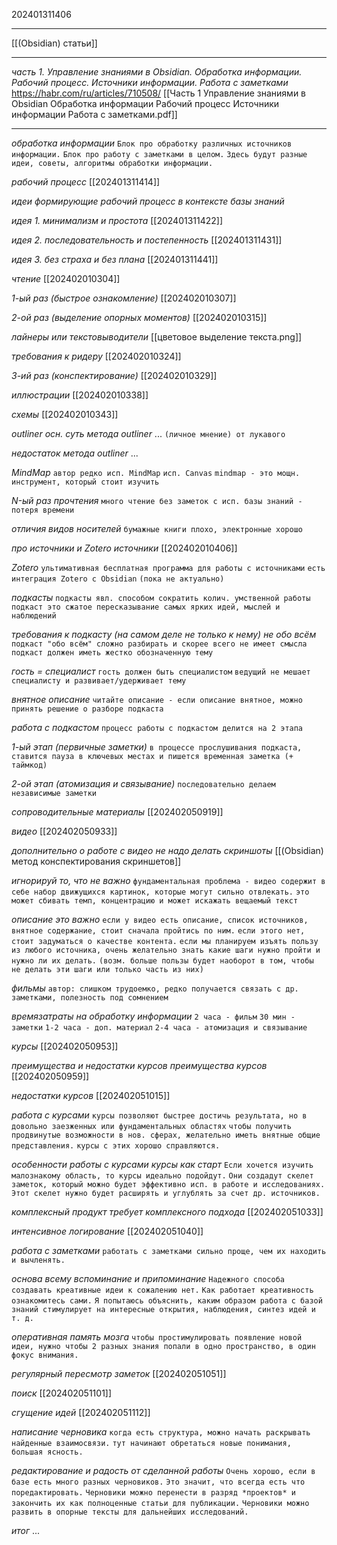 202401311406

***

[[(Obsidian) статьи]]

***

*часть 1. Управление знаниями в Obsidian. Обработка информации. Рабочий процесс. Источники информации. Работа с заметками*
https://habr.com/ru/articles/710508/
[[Часть 1 Управление знаниями в Obsidian Обработка информации Рабочий процесс Источники информации Работа с заметками.pdf]]

***

*обработка информации*
`Блок про обработку различных источников информации.`
`Блок про работу с заметками в целом.`
`Здесь будут разные идеи, советы, алгоритмы обработки информации.`

*рабочий процесс*
[[202401311414]]

*идеи формирующие рабочий процесс в контексте базы знаний*

*идея 1. минимализм и простота*
[[202401311422]]

*идея 2. последовательность и постепенность*
[[202401311431]]

*идея 3. без страха и без плана*
[[202401311441]]

*чтение*
[[202402010304]]

*1-ый раз (быстрое ознакомление)*
[[202402010307]]

*2-ой раз (выделение опорных моментов)*
[[202402010315]]

*лайнеры или текстовыводители*
[[цветовое выделение текста.png]]

*требования к ридеру*
[[202402010324]]

*3-ий раз (конспектирование)*
[[202402010329]]

*иллюстрации*
[[202402010338]]

*схемы*
[[202402010343]]

*outliner*
*осн. суть метода outliner*
...
`(личное мнение) от лукавого`

*недостаток метода outliner*
...

*MindMap*
`автор редко исп. MindMap`
`исп. Canvas`
`mindmap - это мощн. инструмент, который стоит изучить`

*N-ый раз прочтения*
`много чтение без заметок с исп. базы знаний - потеря времени`

*отличия видов носителей*
`бумажные книги плохо, электронные хорошо`

*про источники и Zotero*
*источники*
[[202402010406]]

*Zotero*
`ультимативная бесплатная программа для работы с источниками`
`есть интеграция Zotero с Obsidian`
`(пока не актуально)`

*подкасты*
`подкасты явл. способом сократить колич. умственной работы`
`подкаст это сжатое пересказывание самых ярких идей, мыслей и наблюдений`

*требования к подкасту (на самом деле не только к нему)*
*не обо всём*
`подкаст "обо всём" сложно разбирать и скорее всего не имеет смысла`
`подкаст должен иметь жестко обозначенную тему`

*гость = специалист*
`гость должен быть специалистом`
`ведущий не мешает специалисту и развивает/удерживает тему`

*внятное описание*
`читайте описание - если описание внятное, можно принять решение о разборе подкаста`

*работа с подкастом*
`процесс работы с подкастом делится на 2 этапа`

*1-ый этап (первичные заметки)*
`в процессе прослушивания подкаста, ставится пауза в ключевых местах и пишется временная заметка (+ таймкод)`

*2-ой этап (атомизация и связывание)*
`последовательно делаем независимые заметки`

*сопроводительные материалы*
[[202402050919]]

*видео*
[[202402050933]]

*дополнительно о работе с видео*
*не надо делать скриншоты*
[[(Obsidian) метод конспектирования скриншетов]]

*игнорируй то, что не важно*
`фундаментальная проблема - видео содержит в себе набор движущихся картинок, которые могут сильно отвлекать.`
`это может сбивать темп, концентрацию и может искажать вещаемый текст`

*описание это важно*
`если у видео есть описание, список источников, внятное содержание, стоит сначала пройтись по ним.`
`если этого нет, стоит задуматься о качестве контента.`
`если мы планируем изъять пользу из любого источника, очень желательно знать какие шаги нужно пройти и нужно ли их делать.`
`(возм. больше пользы будет наоборот в том, чтобы не делать эти шаги или только часть из них)`

*фильмы*
`автор: слишком трудоемко, редко получается связать с др. заметками, полезность под сомнением`

*времязатраты на обработку информации*
`2 часа - фильм`
`30 мин - заметки`
`1-2 часа - доп. материал`
`2-4 часа - атомизация и связывание`

*курсы*
[[202402050953]]

*преимущества и недостатки курсов*
*преимущества курсов*
[[202402050959]]

*недостатки курсов*
[[202402051015]]

*работа с курсами*
`курсы позволяют быстрее достичь результата, но в довольно заезженных или фундаментальных областях`
`чтобы получить продвинутые возможности в нов. сферах, желательно иметь внятные общие представления.`
`курсы с этих хорошо справляются.`

*особенности работы с курсами*
*курсы как старт*
`Если хочется изучить малознакому область, то курсы идеально подойдут.`
`Они создадут скелет заметок, который можно будет эффективно исп. в работе и исследованиях.`
`Этот скелет нужно будет расширять и углублять за счет др. источников.`

*комплексный продукт требует комплексного подхода*
[[202402051033]]

*интенсивное логирование*
[[202402051040]]

*работа с заметками*
`работать с заметками сильно проще, чем их находить и вычленять.`

*основа всему вспоминание и припоминание*
`Надежного способа создавать креативные идеи к сожалению нет.`
`Как работает креативность ознакомитесь сами.`
`Я попытаюсь объяснить, каким образом работа с базой знаний стимулирует на интересные открытия, наблюдения, синтез идей и т. д.`

*оперативная память мозга*
`чтобы простимулировать появление новой идеи, нужно чтобы 2 разных знания попали в одно пространство, в один фокус внимания.`

*регулярный пересмотр заметок*
[[202402051051]]

*поиск*
[[202402051101]]

*сгущение идей*
[[202402051112]]

*написание черновика*
`когда есть структура, можно начать раскрывать найденные взаимосвязи.`
`тут начинают обретаться новые понимания, большая ясность.`

*редактирование и радость от сделанной работы*
`Очень хорошо, если в базе есть много разных черновиков.`
`Это значит, что всегда есть что поредактировать.`
`Черновики можно перенести в разряд *проектов* и закончить их как полноценные статьи для публикации.`
`Черновики можно развить в опорные тексты для дальнейших исследований.`

*итог*
...